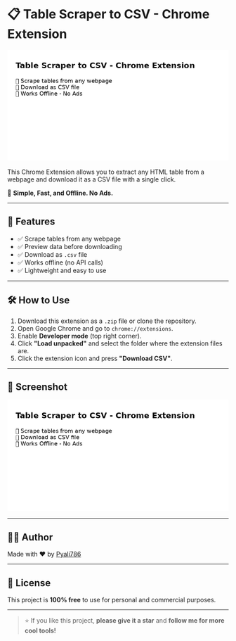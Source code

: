 # 📋 Table Scraper to CSV - Chrome Extension

![Screenshot](table_scraper_preview.png)

This Chrome Extension allows you to extract any HTML table from a webpage and download it as a CSV file with a single click.

🚀 **Simple, Fast, and Offline. No Ads.**

---

## 🌟 Features

- ✅ Scrape tables from any webpage  
- ✅ Preview data before downloading  
- ✅ Download as `.csv` file  
- ✅ Works offline (no API calls)  
- ✅ Lightweight and easy to use  

---

## 🛠️ How to Use

1. Download this extension as a `.zip` file or clone the repository.
2. Open Google Chrome and go to `chrome://extensions`.
3. Enable **Developer mode** (top right corner).
4. Click **"Load unpacked"** and select the folder where the extension files are.
5. Click the extension icon and press **"Download CSV"**.

---

## 📸 Screenshot

![Screenshot](table_scraper_preview.png)

---

## 👨‍💻 Author

Made with ❤️ by [Pyali786](https://github.com/Pyali786)

---

## 📄 License

This project is **100% free** to use for personal and commercial purposes.

---

> ⭐ If you like this project, **please give it a star** and **follow me for more cool tools!**

